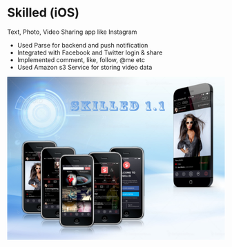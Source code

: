 # Skilled (iOS)

Text, Photo, Video Sharing app like Instagram

* Used Parse for backend and push notification
* Integrated with Facebook and Twitter login & share
* Implemented comment, like, follow, @me etc
* Used Amazon s3 Service for storing video data

![screenshot](screenshot.jpg)